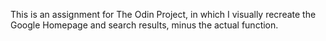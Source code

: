 This is an assignment for The Odin Project, in which I visually recreate the Google Homepage and search results, minus the actual function.